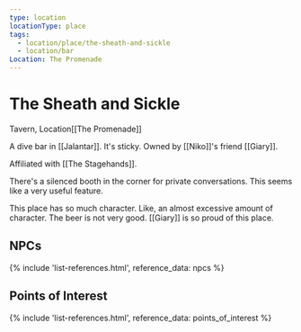 ```yaml
---
type: location
locationType: place
tags:
  - location/place/the-sheath-and-sickle
  - location/bar
Location: The Promenade
---
```


# The Sheath and Sickle
Tavern, <span class="dataview inline-field"><span class="inline-field-key">Location</span><span class="inline-field-value">[[The Promenade]]</span></span>

A dive bar in [[Jalantar]]. It's sticky. Owned by [[Niko]]'s friend [[Giary]].

Affiliated with [[The Stagehands]].

There's a silenced booth in the corner for private conversations. This seems like a very useful feature.

This place has so much character. Like, an almost excessive amount of character. The beer is not very good. [[Giary]] is so proud of this place.


## NPCs
{% include 'list-references.html', reference_data: npcs %}

## Points of Interest
{% include 'list-references.html', reference_data: points_of_interest %}
